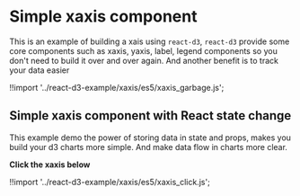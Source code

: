 # Simple xaxis component

This is an example of building a xais using `react-d3`, `react-d3` provide some core components such as xaxis, yaxis, label, legend components so you don't need to build it over and over again. And another benefit is to track your data easier

<div id="garbage-xaxis" class="demo"></div>
<script src="../../react-d3-example/dist/min/es5/xaxis_garbage.min.js"></script>

!!import '../react-d3-example/xaxis/es5/xaxis_garbage.js';


## Simple xaxis component with React state change

This example demo the power of storing data in state and props, makes you build your d3 charts more simple. And make data flow in charts more clear.

**Click the xaxis below**

<div id="click-xaxis" class="demo"></div>
<script src="../../react-d3-example/dist/min/es5/xaxis_click.min.js"></script>

!!import '../react-d3-example/xaxis/es5/xaxis_click.js';
